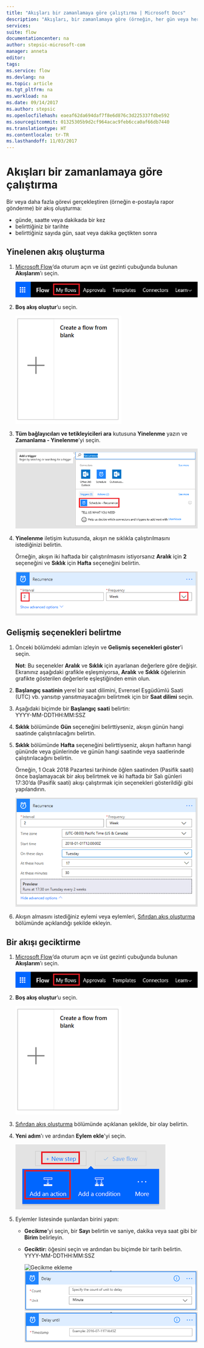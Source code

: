 ```yaml
---
title: "Akışları bir zamanlamaya göre çalıştırma | Microsoft Docs"
description: "Akışları, bir zamanlamaya göre (örneğin, her gün veya her saat) çalıştırarak yinelenen görevleri otomatik hale getirin."
services: 
suite: flow
documentationcenter: na
author: stepsic-microsoft-com
manager: anneta
editor: 
tags: 
ms.service: flow
ms.devlang: na
ms.topic: article
ms.tgt_pltfrm: na
ms.workload: na
ms.date: 09/14/2017
ms.author: stepsic
ms.openlocfilehash: eaeaf62da694daf7f8e6d876c3d225337fdbe592
ms.sourcegitcommit: 01325305b9d2cf964acac9feb6cca0af66db7440
ms.translationtype: HT
ms.contentlocale: tr-TR
ms.lasthandoff: 11/03/2017
---
```

# <a name="run-flows-on-a-schedule"></a>Akışları bir zamanlamaya göre çalıştırma
Bir veya daha fazla görevi gerçekleştiren (örneğin e-postayla rapor gönderme) bir akış oluşturma:

* günde, saatte veya dakikada bir kez
* belirttiğiniz bir tarihte
* belirttiğiniz sayıda gün, saat veya dakika geçtikten sonra

## <a name="create-a-recurring-flow"></a>Yinelenen akış oluşturma
1. [Microsoft Flow](https://flow.microsoft.com)’da oturum açın ve üst gezinti çubuğunda bulunan **Akışlarım**’ı seçin.
   
    ![Akışlarım seçeneği](./media/run-scheduled-tasks/create-flow.png)
2. **Boş akış oluştur**’u seçin.
   
    ![Boş akış oluşturma](./media/run-scheduled-tasks/create-from-blank.png)
3. **Tüm bağlayıcıları ve tetikleyicileri ara** kutusuna **Yinelenme** yazın ve **Zamanlama - Yinelenme**’yi seçin.
   
    ![Yinelenme tetikleyicisini bulma](./media/run-scheduled-tasks/select-recurrence.png)
4. **Yinelenme** iletişim kutusunda, akışın ne sıklıkla çalıştırılmasını istediğinizi belirtin.
   
    Örneğin, akışın iki haftada bir çalıştırılmasını istiyorsanız **Aralık** için **2** seçeneğini ve **Sıklık** için **Hafta** seçeneğini belirtin.
   
    ![Yinelenmeyi belirtme](./media/run-scheduled-tasks/specify-recurrence.png)

## <a name="specify-advanced-options"></a>Gelişmiş seçenekleri belirtme
1. Önceki bölümdeki adımları izleyin ve **Gelişmiş seçenekleri göster**’i seçin.
   
    **Not**: Bu seçenekler **Aralık** ve **Sıklık** için ayarlanan değerlere göre değişir. Ekranınız aşağıdaki grafikle eşleşmiyorsa, **Aralık** ve **Sıklık** öğelerinin grafikte gösterilen değerlerle eşleştiğinden emin olun.
2. **Başlangıç saatinin** yerel bir saat dilimini, Evrensel Eşgüdümlü Saati (UTC) vb. yansıtıp yansıtmayacağını belirtmek için bir **Saat dilimi** seçin.
3. Aşağıdaki biçimde bir **Başlangıç saati** belirtin:
   <br>YYYY-MM-DDTHH:MM:SSZ
4. **Sıklık** bölümünde **Gün** seçeneğini belirttiyseniz, akışın günün hangi saatinde çalıştırılacağını belirtin.
5. **Sıklık** bölümünde **Hafta** seçeneğini belirttiyseniz, akışın haftanın hangi gününde veya günlerinde ve günün hangi saatinde veya saatlerinde çalıştırılacağını belirtin.
   
    Örneğin, 1 Ocak 2018 Pazartesi tarihinde öğlen saatinden (Pasifik saati) önce başlamayacak bir akış belirtmek ve iki haftada bir Salı günleri 17:30’da (Pasifik saati) akışı çalıştırmak için seçenekleri gösterildiği gibi yapılandırın.
   
    ![Gelişmiş seçenekleri belirtme](./media/run-scheduled-tasks/advanced-options.png)
6. Akışın almasını istediğiniz eylemi veya eylemleri, [Sıfırdan akış oluşturma](get-started-logic-flow.md) bölümünde açıklandığı şekilde ekleyin.

## <a name="delay-a-flow"></a>Bir akışı geciktirme
1. [Microsoft Flow](https://flow.microsoft.com)’da oturum açın ve üst gezinti çubuğunda bulunan **Akışlarım**’ı seçin.
   
    ![Boş akış oluşturma](./media/run-scheduled-tasks/create-flow.png)
2. **Boş akış oluştur**’u seçin.
   
    ![Boş akış oluşturma](./media/run-scheduled-tasks/create-from-blank.png)
3. [Sıfırdan akış oluşturma](get-started-logic-flow.md) bölümünde açıklanan şekilde, bir olay belirtin.
4. **Yeni adım**'ı ve ardından **Eylem ekle**'yi seçin.
   
    ![Akışa eylem ekleme seçeneği](./media/run-scheduled-tasks/add-action.png)
5. Eylemler listesinde şunlardan birini yapın:
   
   * **Gecikme**’yi seçin, bir **Sayı** belirtin ve saniye, dakika veya saat gibi bir **Birim** belirleyin.
   * **Geciktir:** öğesini seçin ve ardından bu biçimde bir tarih belirtin.<br>YYYY-MM-DDTHH:MM:SSZ
     
     ![Gecikme ekleme](./media/run-scheduled-tasks/add-delay.png)
     ![Gecikme süresini saat birimleriyle belirtme](./media/run-scheduled-tasks/delay.png)
     ![Gecikme belirtme](./media/run-scheduled-tasks/delay-until.png)

